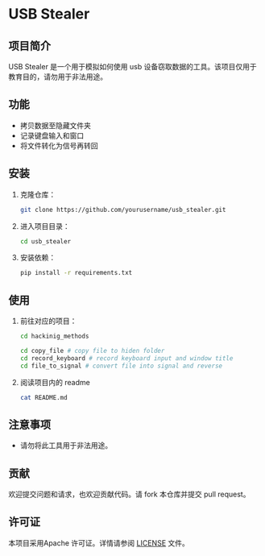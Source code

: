 # USB Stealer

## 项目简介

USB Stealer 是一个用于模拟如何使用 usb 设备窃取数据的工具。该项目仅用于教育目的，请勿用于非法用途。

## 功能

- 拷贝数据至隐藏文件夹
- 记录键盘输入和窗口
- 将文件转化为信号再转回

## 安装

1. 克隆仓库：
   ```bash
   git clone https://github.com/yourusername/usb_stealer.git
   ```
2. 进入项目目录：
   ```bash
   cd usb_stealer
   ```
3. 安装依赖：
   ```bash
   pip install -r requirements.txt
   ```

## 使用

1. 前往对应的项目：

   ```bash
   cd hackinig_methods

   cd copy_file # copy file to hiden folder
   cd record_keyboard # record keyboard input and window title
   cd file_to_signal # convert file into signal and reverse
   ```
2. 阅读项目内的 readme

   ```bash
   cat README.md
   ```

## 注意事项

- 请勿将此工具用于非法用途。

## 贡献

欢迎提交问题和请求，也欢迎贡献代码。请 fork 本仓库并提交 pull request。

## 许可证

本项目采用Apache 许可证。详情请参阅 [LICENSE](LICENSE) 文件。
